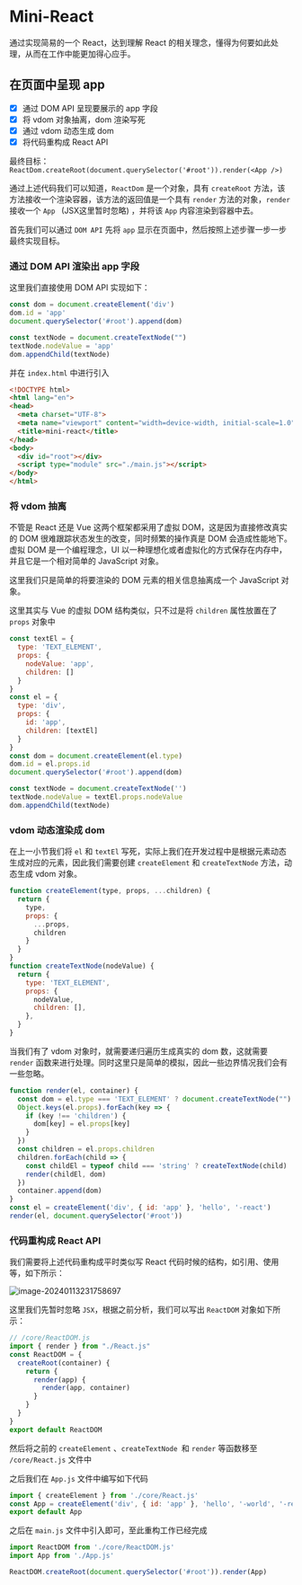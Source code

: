# Mini-React

通过实现简易的一个 React，达到理解 React 的相关理念，懂得为何要如此处理，从而在工作中能更加得心应手。

## 在页面中呈现 app

- [x] 通过 DOM API 呈现要展示的 app 字段
- [x] 将 vdom 对象抽离，dom 渲染写死
- [x] 通过 vdom 动态生成 dom
- [x] 将代码重构成 React API

最终目标：`ReactDom.createRoot(document.querySelector('#root')).render(<App />)`

通过上述代码我们可以知道，`ReactDom` 是一个对象，具有 `createRoot` 方法，该方法接收一个渲染容器，该方法的返回值是一个具有 `render` 方法的对象，`render` 接收一个 `App ` (JSX这里暂时忽略) ，并将该 `App` 内容渲染到容器中去。

首先我们可以通过 `DOM API` 先将 `app` 显示在页面中，然后按照上述步骤一步一步最终实现目标。

### 通过 DOM API 渲染出 app 字段

这里我们直接使用 DOM API 实现如下：

```javascript
const dom = document.createElement('div')
dom.id = 'app'
document.querySelector('#root').append(dom)

const textNode = document.createTextNode("")
textNode.nodeValue = 'app'
dom.appendChild(textNode)
```

并在 `index.html` 中进行引入

```html
<!DOCTYPE html>
<html lang="en">
<head>
  <meta charset="UTF-8">
  <meta name="viewport" content="width=device-width, initial-scale=1.0">
  <title>mini-react</title>
</head>
<body>
  <div id="root"></div>
  <script type="module" src="./main.js"></script>
</body>
</html>
```

### 将 vdom 抽离

不管是 React 还是 Vue 这两个框架都采用了虚拟 DOM，这是因为直接修改真实的 DOM 很难跟踪状态发生的改变，同时频繁的操作真是 DOM 会造成性能地下。虚拟 DOM 是一个编程理念，UI 以一种理想化或者虚拟化的方式保存在内存中，并且它是一个相对简单的 JavaScript 对象。

这里我们只是简单的将要渲染的 DOM 元素的相关信息抽离成一个 JavaScript 对象。

这里其实与 Vue 的虚拟 DOM 结构类似，只不过是将 `children` 属性放置在了 `props` 对象中

```javascript
const textEl = {
  type: 'TEXT_ELEMENT',
  props: {
    nodeValue: 'app',
    children: []
  }
}
const el = {
  type: 'div',
  props: {
    id: 'app',
    children: [textEl]
  }
}
const dom = document.createElement(el.type)
dom.id = el.props.id
document.querySelector('#root').append(dom)

const textNode = document.createTextNode('')
textNode.nodeValue = textEl.props.nodeValue
dom.appendChild(textNode)
```

### vdom 动态渲染成 dom

在上一小节我们将 `el` 和 `textEl` 写死，实际上我们在开发过程中是根据元素动态生成对应的元素，因此我们需要创建 `createElement` 和 `createTextNode` 方法，动态生成 vdom 对象。

```javascript
function createElement(type, props, ...children) {
  return {
    type,
    props: {
      ...props,
      children
    }
  }
}
function createTextNode(nodeValue) {
  return {
    type: 'TEXT_ELEMENT',
    props: {
      nodeValue,
      children: [],
    },
  }
}
```

当我们有了 vdom 对象时，就需要递归遍历生成真实的 dom 数，这就需要 `render` 函数来进行处理。同时这里只是简单的模拟，因此一些边界情况我们会有一些忽略。

```javascript
function render(el, container) {
  const dom = el.type === 'TEXT_ELEMENT' ? document.createTextNode("") : document.createElement(el.type)
  Object.keys(el.props).forEach(key => {
    if (key !== 'children') {
      dom[key] = el.props[key]
    }
  })
  const children = el.props.children
  children.forEach(child => {
    const childEl = typeof child === 'string' ? createTextNode(child) : child
    render(childEl, dom)
  })
  container.append(dom)
}
const el = createElement('div', { id: 'app' }, 'hello', '-react')
render(el, document.querySelector('#root'))
```

### 代码重构成 React API

我们需要将上述代码重构成平时类似写 React 代码时候的结构，如引用、使用等，如下所示：

![image-20240113231758697](/Users/fengliu/Desktop/learn_react/mini-react/images/image-20240113231758697.png)

这里我们先暂时忽略 `JSX`，根据之前分析，我们可以写出 `ReactDOM` 对象如下所示：

```javascript
// /core/ReactDOM.js
import { render } from "./React.js"
const ReactDOM = {
  createRoot(container) {
    return {
      render(app) {
        render(app, container)
      }
    }
  }
}
export default ReactDOM
```

然后将之前的 `createElement` 、`createTextNode `和 `render`  等函数移至 `/core/React.js` 文件中

之后我们在 `App.js`  文件中编写如下代码 

```javascript
import { createElement } from './core/React.js'
const App = createElement('div', { id: 'app' }, 'hello', '-world', '-react')
export default App
```

之后在 `main.js` 文件中引入即可，至此重构工作已经完成

```javascript
import ReactDOM from './core/ReactDOM.js'
import App from './App.js'

ReactDOM.createRoot(document.querySelector('#root')).render(App)
```

